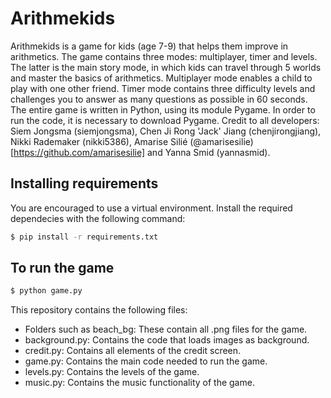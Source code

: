 # Arithmekids
Arithmekids is a game for kids (age 7-9) that helps them improve in arithmetics. 
The game contains three modes: multiplayer, timer and levels. 
The latter is the main story mode, in which kids can travel through 5 worlds and master the basics of arithmetics.
Multiplayer mode enables a child to play with one other friend. 
Timer mode contains three difficulty levels and challenges you to answer as many questions as possible in 60 seconds.
The entire game is written in Python, using its module Pygame. In order to run the code, it is necessary to download Pygame.
Credit to all developers: Siem Jongsma (siemjongsma), Chen Ji Rong 'Jack' Jiang (chenjirongjiang), Nikki Rademaker (nikki5386), Amarise Silié 
 (@amarisesilie)[https://github.com/amarisesilie] and Yanna Smid (yannasmid).

## Installing requirements
You are encouraged to use a virtual environment. Install the required dependecies with the following command:
```bash
$ pip install -r requirements.txt
```

## To run the game
```bash
$ python game.py
```

This repository contains the following files:
- Folders such as beach_bg: These contain all .png files for the game.
- background.py: Contains the code that loads images as background.
- credit.py: Contains all elements of the credit screen.
- game.py: Contains the main code needed to run the game.
- levels.py: Contains the levels of the game.
- music.py: Contains the music functionality of the game.
